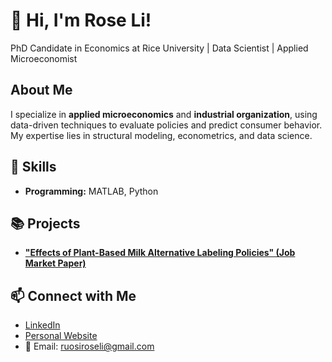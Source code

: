 # 👋 Hi, I'm Rose Li! 
PhD Candidate in Economics at Rice University | Data Scientist | Applied Microeconomist  

## About Me  
I specialize in **applied microeconomics** and **industrial organization**, using data-driven techniques to evaluate policies and predict consumer behavior. My expertise lies in structural modeling, econometrics, and data science.

## 🔧 Skills
- **Programming:** MATLAB, Python

## 📚 Projects
- [**"Effects of Plant-Based Milk Alternative Labeling Policies" (Job Market Paper)**]([https://github.com/username/nielsen-analysis](https://www.dropbox.com/scl/fi/n92h2vtfxt61w19i1pz7s/JMP_draft_Rose.pdf?rlkey=ixxe46iwsjppskao7uk04ritf&st=4p18oz7r&dl=0))

## 📫 Connect with Me
- [LinkedIn]([https://linkedin.com/in/yourusername](https://www.linkedin.com/in/r-li))  
- [Personal Website]([https://yourwebsite.com](https://sites.google.com/view/ruosi-rose-li))  
- 📧 Email: ruosiroseli@gmail.com

 
<!--
**ruosiroseli/ruosiroseli** is a ✨ _special_ ✨ repository because its `README.md` (this file) appears on your GitHub profile.

Here are some ideas to get you started:

- 🔭 I’m currently working on ...
- 🌱 I’m currently learning ...
- 👯 I’m looking to collaborate on ...
- 🤔 I’m looking for help with ...
- 💬 Ask me about ...
- 📫 How to reach me: ...
- 😄 Pronouns: ...
- ⚡ Fun fact: ...
-->
